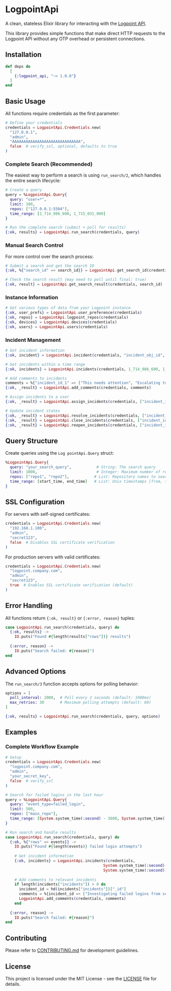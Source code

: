 # LogpointApi

A clean, stateless Elixir library for interacting with the [Logpoint API](https://docs.logpoint.com/docs/logpoint-api-reference/en/latest/index.html).

This library provides simple functions that make direct HTTP requests to the Logpoint API without any OTP overhead or persistent connections.

## Installation

```elixir
def deps do
  [
    {:logpoint_api, "~> 1.0.0"}
  ]
end
```

## Basic Usage

All functions require credentials as the first parameter:

```elixir
# Define your credentials
credentials = LogpointApi.Credentials.new(
  "127.0.0.1",
  "admin",
  "AAAAAAAAAAAAAAAAAAAAAAAAAAAAAA",
  false  # verify_ssl, optional, defaults to true
)
```

### Complete Search (Recommended)

The easiest way to perform a search is using `run_search/2`, which handles the entire search lifecycle:

```elixir
# Create a query
query = %LogpointApi.Query{
  query: "user=*",
  limit: 100,
  repos: ["127.0.0.1:5504"],
  time_range: [1_714_986_600, 1_715_031_000]
}

# Run the complete search (submit + poll for results)
{:ok, results} = LogpointApi.run_search(credentials, query)
```

### Manual Search Control

For more control over the search process:

```elixir
# Submit a search and get the search ID
{:ok, %{"search_id" => search_id}} = LogpointApi.get_search_id(credentials, query)

# Check the search result (may need to poll until final: true)
{:ok, result} = LogpointApi.get_search_result(credentials, search_id)
```

### Instance Information

```elixir
# Get various types of data from your Logpoint instance
{:ok, user_prefs} = LogpointApi.user_preference(credentials)
{:ok, repos} = LogpointApi.logpoint_repos(credentials)
{:ok, devices} = LogpointApi.devices(credentials)
{:ok, users} = LogpointApi.users(credentials)
```

### Incident Management

```elixir
# Get incident information
{:ok, incident} = LogpointApi.incident(credentials, "incident_obj_id", "incident_id")

# Get incidents within a time range
{:ok, incidents} = LogpointApi.incidents(credentials, 1_714_986_600, 1_715_031_000)

# Add comments to incidents
comments = %{"incident_id_1" => ["This needs attention", "Escalating to team"]}
{:ok, _result} = LogpointApi.add_comments(credentials, comments)

# Assign incidents to a user  
{:ok, _result} = LogpointApi.assign_incidents(credentials, ["incident_id_1", "incident_id_2"], "user_id")

# Update incident states
{:ok, _result} = LogpointApi.resolve_incidents(credentials, ["incident_id_1"])
{:ok, _result} = LogpointApi.close_incidents(credentials, ["incident_id_2"])
{:ok, _result} = LogpointApi.reopen_incidents(credentials, ["incident_id_3"])
```

## Query Structure

Create queries using the `Log
pointApi.Query` struct:

```elixir
%LogpointApi.Query{
  query: "your_search_query",           # String: The search query
  limit: 1000,                          # Integer: Maximum number of results
  repos: ["repo1", "repo2"],           # List: Repository names to search
  time_range: [start_time, end_time]   # List: Unix timestamps [from, to]
}
```

## SSL Configuration

For servers with self-signed certificates:

```elixir
credentials = LogpointApi.Credentials.new(
  "192.168.1.100",
  "admin", 
  "secret123",
  false  # Disables SSL certificate verification
)
```

For production servers with valid certificates:

```elixir
credentials = LogpointApi.Credentials.new(
  "logpoint.company.com",
  "admin",
  "secret123",
  true  # Enables SSL certificate verification (default)
)
```

## Error Handling

All functions return `{:ok, result}` or `{:error, reason}` tuples:

```elixir
case LogpointApi.run_search(credentials, query) do
  {:ok, results} ->
    IO.puts("Found #{length(results["rows"])} results")
    
  {:error, reason} ->
    IO.puts("Search failed: #{reason}")
end
```

## Advanced Options

The `run_search/3` function accepts options for polling behavior:

```elixir
options = [
  poll_interval: 2000,  # Poll every 2 seconds (default: 1000ms)
  max_retries: 30       # Maximum polling attempts (default: 60)
]

{:ok, results} = LogpointApi.run_search(credentials, query, options)
```

## Examples

### Complete Workflow Example

```elixir
# Setup
credentials = LogpointApi.Credentials.new(
  "logpoint.company.com",
  "admin",
  "your_secret_key",
  false  # verify_ssl
)

# Search for failed logins in the last hour
query = %LogpointApi.Query{
  query: "event_type=failed_login",
  limit: 500,
  repos: ["main_repo"],
  time_range: [System.system_time(:second) - 3600, System.system_time(:second)]
}

# Run search and handle results
case LogpointApi.run_search(credentials, query) do
  {:ok, %{"rows" => events}} ->
    IO.puts("Found #{length(events)} failed login attempts")
    
    # Get incident information
    {:ok, incidents} = LogpointApi.incidents(credentials, 
                                           System.system_time(:second) - 3600, 
                                           System.system_time(:second))
    
    # Add comments to relevant incidents
    if length(incidents["incidents"]) > 0 do
      incident_id = hd(incidents["incidents"])["_id"]
      comments = %{incident_id => ["Investigating failed logins from search"]}
      LogpointApi.add_comments(credentials, comments)
    end
    
  {:error, reason} ->
    IO.puts("Search failed: #{reason}")
end
```

## Contributing

Please refer to [CONTRIBUTING.md](CONTRIBUTING.md) for development guidelines.

## License

This project is licensed under the MIT License - see the [LICENSE](LICENSE) file for details.
